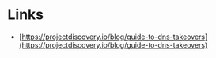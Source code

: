# Links

- [https://projectdiscovery.io/blog/guide-to-dns-takeovers](https://projectdiscovery.io/blog/guide-to-dns-takeovers)